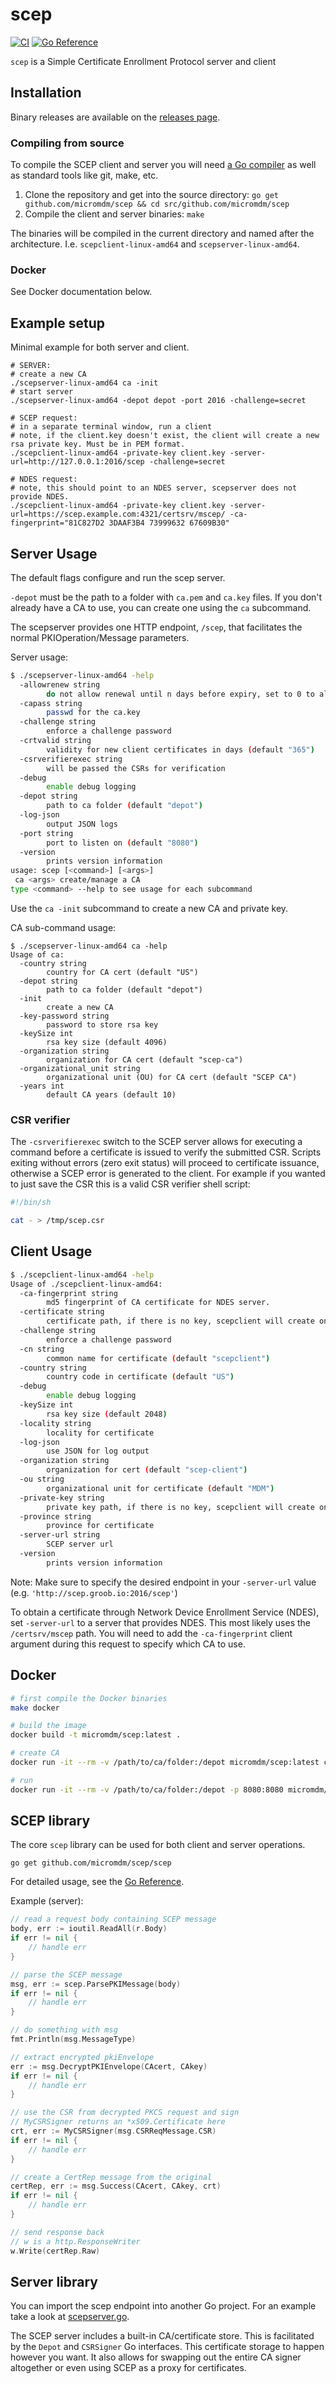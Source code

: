 # scep

[![CI](https://github.com/micromdm/scep/workflows/CI/badge.svg)](https://github.com/micromdm/scep/actions)
[![Go Reference](https://pkg.go.dev/badge/github.com/micromdm/scep.svg)](https://pkg.go.dev/github.com/micromdm/scep)

`scep` is a Simple Certificate Enrollment Protocol server and client

## Installation

Binary releases are available on the [releases page](https://github.com/micromdm/scep/releases).

### Compiling from source

To compile the SCEP client and server you will need [a Go compiler](https://golang.org/dl/) as well as standard tools like git, make, etc.

1. Clone the repository and get into the source directory: `go get github.com/micromdm/scep && cd src/github.com/micromdm/scep`
2. Compile the client and server binaries: `make`

The binaries will be compiled in the current directory and named after the architecture. I.e. `scepclient-linux-amd64` and `scepserver-linux-amd64`.

### Docker

See Docker documentation below.

## Example setup

Minimal example for both server and client.

```
# SERVER:
# create a new CA
./scepserver-linux-amd64 ca -init
# start server
./scepserver-linux-amd64 -depot depot -port 2016 -challenge=secret

# SCEP request:
# in a separate terminal window, run a client
# note, if the client.key doesn't exist, the client will create a new rsa private key. Must be in PEM format.
./scepclient-linux-amd64 -private-key client.key -server-url=http://127.0.0.1:2016/scep -challenge=secret

# NDES request:
# note, this should point to an NDES server, scepserver does not provide NDES.
./scepclient-linux-amd64 -private-key client.key -server-url=https://scep.example.com:4321/certsrv/mscep/ -ca-fingerprint="81C827D2 3DAAF3B4 73999632 67609B30"
```

## Server Usage

The default flags configure and run the scep server.

`-depot` must be the path to a folder with `ca.pem` and `ca.key` files.  If you don't already have a CA to use, you can create one using the `ca` subcommand.

The scepserver provides one HTTP endpoint, `/scep`, that facilitates the normal PKIOperation/Message parameters.

Server usage:
```sh
$ ./scepserver-linux-amd64 -help
  -allowrenew string
    	do not allow renewal until n days before expiry, set to 0 to always allow (default "14")
  -capass string
    	passwd for the ca.key
  -challenge string
    	enforce a challenge password
  -crtvalid string
    	validity for new client certificates in days (default "365")
  -csrverifierexec string
    	will be passed the CSRs for verification
  -debug
    	enable debug logging
  -depot string
    	path to ca folder (default "depot")
  -log-json
    	output JSON logs
  -port string
    	port to listen on (default "8080")
  -version
    	prints version information
usage: scep [<command>] [<args>]
 ca <args> create/manage a CA
type <command> --help to see usage for each subcommand
```

Use the `ca -init` subcommand to create a new CA and private key. 

CA sub-command usage:
```
$ ./scepserver-linux-amd64 ca -help
Usage of ca:
  -country string
    	country for CA cert (default "US")
  -depot string
    	path to ca folder (default "depot")
  -init
    	create a new CA
  -key-password string
    	password to store rsa key
  -keySize int
    	rsa key size (default 4096)
  -organization string
    	organization for CA cert (default "scep-ca")
  -organizational_unit string
    	organizational unit (OU) for CA cert (default "SCEP CA")
  -years int
    	default CA years (default 10)
```

### CSR verifier

The `-csrverifierexec` switch to the SCEP server allows for executing a command before a certificate is issued to verify the submitted CSR. Scripts exiting without errors (zero exit status) will proceed to certificate issuance, otherwise a SCEP error is generated to the client. For example if you wanted to just save the CSR this is a valid CSR verifier shell script:

```sh
#!/bin/sh

cat - > /tmp/scep.csr
```

## Client Usage

```sh
$ ./scepclient-linux-amd64 -help
Usage of ./scepclient-linux-amd64:
  -ca-fingerprint string
    	md5 fingerprint of CA certificate for NDES server.
  -certificate string
    	certificate path, if there is no key, scepclient will create one
  -challenge string
    	enforce a challenge password
  -cn string
    	common name for certificate (default "scepclient")
  -country string
    	country code in certificate (default "US")
  -debug
    	enable debug logging
  -keySize int
    	rsa key size (default 2048)
  -locality string
    	locality for certificate
  -log-json
    	use JSON for log output
  -organization string
    	organization for cert (default "scep-client")
  -ou string
    	organizational unit for certificate (default "MDM")
  -private-key string
    	private key path, if there is no key, scepclient will create one
  -province string
    	province for certificate
  -server-url string
    	SCEP server url
  -version
    	prints version information
```

Note: Make sure to specify the desired endpoint in your `-server-url` value (e.g. `'http://scep.groob.io:2016/scep'`)

To obtain a certificate through Network Device Enrollment Service (NDES), set `-server-url` to a server that provides NDES.
This most likely uses the `/certsrv/mscep` path. You will need to add the `-ca-fingerprint` client argument during this request to specify which CA to use.

## Docker

```sh
# first compile the Docker binaries
make docker

# build the image
docker build -t micromdm/scep:latest .

# create CA
docker run -it --rm -v /path/to/ca/folder:/depot micromdm/scep:latest ca -init

# run
docker run -it --rm -v /path/to/ca/folder:/depot -p 8080:8080 micromdm/scep:latest
```

## SCEP library

The core `scep` library can be used for both client and server operations.

```
go get github.com/micromdm/scep/scep
```

For detailed usage, see the [Go Reference](https://pkg.go.dev/github.com/micromdm/scep/scep).

Example (server):

```go
// read a request body containing SCEP message
body, err := ioutil.ReadAll(r.Body)
if err != nil {
    // handle err
}

// parse the SCEP message
msg, err := scep.ParsePKIMessage(body)
if err != nil {
    // handle err
}

// do something with msg
fmt.Println(msg.MessageType)

// extract encrypted pkiEnvelope
err := msg.DecryptPKIEnvelope(CAcert, CAkey)
if err != nil {
    // handle err
}

// use the CSR from decrypted PKCS request and sign
// MyCSRSigner returns an *x509.Certificate here
crt, err := MyCSRSigner(msg.CSRReqMessage.CSR)
if err != nil {
    // handle err
}

// create a CertRep message from the original
certRep, err := msg.Success(CAcert, CAkey, crt)
if err != nil {
    // handle err
}

// send response back
// w is a http.ResponseWriter
w.Write(certRep.Raw)
```

## Server library

You can import the scep endpoint into another Go project. For an example take a look at [scepserver.go](cmd/scepserver/scepserver.go).

The SCEP server includes a built-in CA/certificate store. This is facilitated by the `Depot` and `CSRSigner` Go interfaces. This certificate storage to happen however you want. It also allows for swapping out the entire CA signer altogether or even using SCEP as a proxy for certificates.
